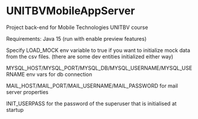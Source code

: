 # UNITBVMobileAppServer

Project back-end for Mobile Technologies UNITBV course

Requirements: Java 15 (run with enable preview features)

Specify LOAD_MOCK env variable to true if you want to initialize mock data from the csv files. (there are some dev entities initialized either way)

MYSQL_HOST/MYSQL_PORT/MYSQL_DB/MYSQL_USERNAME/MYSQL_USERNAME env vars for db connection

MAIL_HOST/MAIL_PORT/MAIL_USERNAME/MAIL_PASSWORD for mail server properties

INIT_USERPASS for the password of the superuser that is initialised at startup

